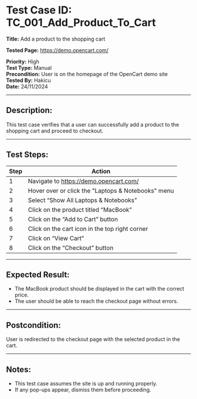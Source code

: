 # Test Case ID: TC_001_Add_Product_To_Cart

**Title:** Add a product to the shopping cart

**Tested Page:** https://demo.opencart.com/

**Priority:** High  
**Test Type:** Manual  
**Precondition:** User is on the homepage of the OpenCart demo site  
**Tested By:** Hakicu  
**Date:** 24/11/2024

---

## Description:
This test case verifies that a user can successfully add a product to the shopping cart and proceed to checkout.

---

##  Test Steps:

| Step | Action |
|------|--------|
| 1 | Navigate to https://demo.opencart.com/ |
| 2 | Hover over or click the "Laptops & Notebooks" menu |
| 3 | Select “Show All Laptops & Notebooks” |
| 4 | Click on the product titled “MacBook” |
| 5 | Click on the “Add to Cart” button |
| 6 | Click on the cart icon in the top right corner |
| 7 | Click on “View Cart” |
| 8 | Click on the “Checkout” button |

---

## Expected Result:
- The MacBook product should be displayed in the cart with the correct price.
- The user should be able to reach the checkout page without errors.

---

## Postcondition:
User is redirected to the checkout page with the selected product in the cart.

---

## Notes:
- This test case assumes the site is up and running properly.
- If any pop-ups appear, dismiss them before proceeding.